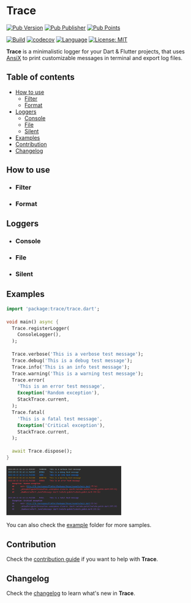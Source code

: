 # Trace


[![Pub Version](https://img.shields.io/pub/v/trace?color=blue&logo=dart)](https://pub.dev/packages/trace)
[![Pub Publisher](https://img.shields.io/pub/publisher/trace)](https://pub.dev/publishers/nikosportolos.com/packages)
[![Pub Points](https://img.shields.io/pub/points/trace?color=blue&logo=dart)](https://pub.dev/packages/trace)

[![Build](https://github.com/nikosportolos/trace/actions/workflows/build.yml/badge.svg)](https://github.com/nikosportolos/trace/actions/workflows/build.yml)
[![codecov](https://codecov.io/gh/nikosportolos/trace/graph/badge.svg?token=EA0DRM7F67)](https://codecov.io/gh/nikosportolos/trace)
[![Language](https://img.shields.io/badge/language-Dart-blue.svg)](https://dart.dev)
[![License: MIT](https://img.shields.io/badge/License-MIT-blue.svg)](https://opensource.org/licenses/MIT)

**Trace** is a minimalistic logger for your Dart & Flutter projects, that uses 
[AnsiX](https://pub.dev/ansix) to print customizable messages in terminal and export log files. 


## Table of contents

- [How to use](#how-to-use)
  - [Filter](#filter)
  - [Format](#format)
- [Loggers](#loggers)
  - [Console](#console)
  - [File](#file)
  - [Silent](#silent)
- [Examples](#examples)
- [Contribution](#contribution)
- [Changelog](#changelog)


## How to use


- ### Filter


- ### Format


## Loggers

- ### Console

- ### File

- ### Silent
 


## Examples

```dart
import 'package:trace/trace.dart';

void main() async {
  Trace.registerLogger(
    ConsoleLogger(),
  );

  Trace.verbose('This is a verbose test message');
  Trace.debug('This is a debug test message');
  Trace.info('This is an info test message');
  Trace.warning('This is a warning test message');
  Trace.error(
    'This is an error test message',
    Exception('Random exception'),
    StackTrace.current,
  );
  Trace.fatal(
    'This is a fatal test message',
    Exception('Critical exception'),
    StackTrace.current,
  );

  await Trace.dispose();
}
```

<a href="https://raw.githubusercontent.com/nikosportolos/trace/main/assets/images/examples.png" target="_blank">
  <img src="https://raw.githubusercontent.com/nikosportolos/trace/main/assets/images/examples.png" width="300" alt="examples">
</a>



You can also check the [example](https://github.com/nikosportolos/trace/tree/main/example) folder for more samples.


## Contribution

Check the [contribution guide](https://github.com/nikosportolos/trace/tree/main/CONTRIBUTING.md)
if you want to help with **Trace**.


## Changelog

Check the [changelog](https://github.com/nikosportolos/trace/tree/main/CHANGELOG.md)
to learn what's new in **Trace**.
